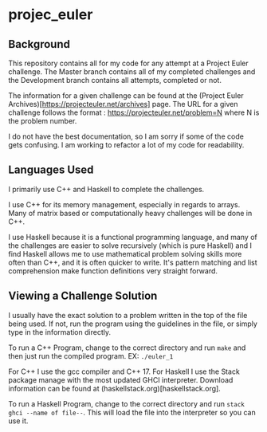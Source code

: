 # projec_euler

## Background
This repository contains all for my code for any attempt at a Project Euler challenge.
The Master branch contains all of my completed challenges and the Development branch contains all attempts, completed or not.

The information for a given challenge can be found at the (Project Euler Archives)[https://projecteuler.net/archives] page. The URL for a given challenge follows the format : https://projecteuler.net/problem=N where N is the problem number.

I do not have the best documentation, so I am sorry if some of the code gets confusing. I am working to refactor a lot of my code for readability.

## Languages Used
I primarily use C++ and Haskell to complete the challenges.

I  use C++ for its memory management, especially in regards to arrays. Many of matrix based or computationally heavy challenges will be done in C++.

I use Haskell because it is a functional programming language, and many of the challenges are easier to solve recursively (which is pure Haskell) and I find Haskell allows me to use mathematical problem solving skills more often than C++, and it is often quicker to write. It's pattern matching and list comprehension make function definitions very straight forward.

## Viewing a Challenge Solution
I usually have the exact solution to a problem written in the top of the file being used. If not, run the program using the guidelines in the file, or simply type in the information directly.

To run a C++ Program, change to the correct directory and run `make` and then just run the compiled program. EX: `./euler_1`

For C++ I use the gcc compiler and C++ 17. For Haskell I use the Stack package manage with the most updated GHCI interpreter. Download information can be found at (haskellstack.org)[haskellstack.org].

To run a Haskell Program, change to the correct directory and run `stack ghci --name of file--`. This will load the file into the interpreter so you can use it.
